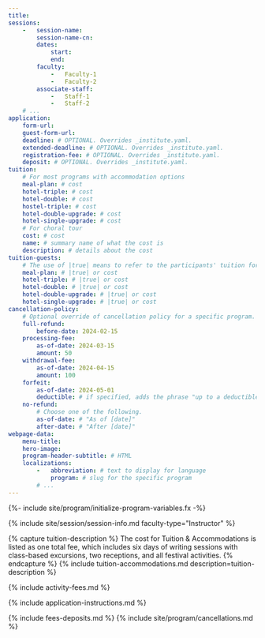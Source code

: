 ```yaml
---
title:
sessions:
    -   session-name:
        session-name-cn:
        dates:
            start:
            end:
        faculty:
            -   Faculty-1
            -   Faculty-2
        associate-staff:
            -   Staff-1
            -   Staff-2
    # ...
application:
    form-url:
    guest-form-url:
    deadline: # OPTIONAL. Overrides _institute.yaml.
    extended-deadline: # OPTIONAL. Overrides _institute.yaml.
    registration-fee: # OPTIONAL. Overrides _institute.yaml.
    deposit: # OPTIONAL. Overrides _institute.yaml.
tuition:
    # For most programs with accommodation options
    meal-plan: # cost
    hotel-triple: # cost
    hotel-double: # cost
    hostel-triple: # cost
    hotel-double-upgrade: # cost
    hotel-single-upgrade: # cost
    # For choral tour
    cost: # cost
    name: # summary name of what the cost is
    description: # details about the cost
tuition-guests:
    # The use of |true| means to refer to the participants' tuition for the value
    meal-plan: # |true| or cost
    hotel-triple: # |true| or cost
    hotel-double: # |true| or cost
    hotel-double-upgrade: # |true| or cost
    hotel-single-upgrade: # |true| or cost
cancellation-policy:
    # Optional override of cancellation policy for a specific program. This is unusual to have (mostly for choral program), and most programs rely on the cancellation schedule provided in _institute.yaml.
    full-refund:
        before-date: 2024-02-15
    processing-fee:
        as-of-date: 2024-03-15
        amount: 50
    withdrawal-fee:
        as-of-date: 2024-04-15
        amount: 100
    forfeit:
        as-of-date: 2024-05-01
        deductible: # if specified, adds the phrase "up to a deductible of X."
    no-refund:
        # Choose one of the following.
        as-of-date: # "As of [date]"
        after-date: # "After [date]"
webpage-data:
    menu-title:
    hero-image:
    program-header-subtitle: # HTML
    localizations:
        -   abbreviation: # text to display for language
            program: # slug for the specific program
        # ...
---
```

{%- include site/program/initialize-program-variables.fx -%}

{% include site/session/session-info.md faculty-type="Instructor" %}

{% capture tuition-description %}
The cost for Tuition & Accommodations is listed as one total fee, which includes six days of writing sessions with class-based excursions, two receptions, and all festival activities.
{% endcapture %}
{% include tuition-accommodations.md description=tuition-description %}

{% include activity-fees.md %}

{% include application-instructions.md %}

{% include fees-deposits.md %}
{% include site/program/cancellations.md %}

